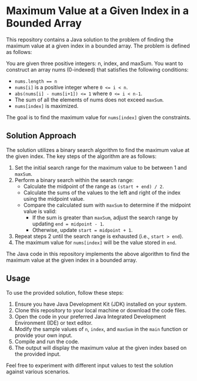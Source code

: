 # Maximum Value at a Given Index in a Bounded Array

This repository contains a Java solution to the problem of finding the maximum value at a given index in a bounded array. The problem is defined as follows:

You are given three positive integers: n, index, and maxSum. You want to construct an array nums (0-indexed) that satisfies the following conditions:

- `nums.length == n`
- `nums[i]` is a positive integer where `0 <= i < n`.
- `abs(nums[i] - nums[i+1]) <= 1` where `0 <= i < n-1`.
- The sum of all the elements of nums does not exceed `maxSum`.
- `nums[index]` is maximized.

The goal is to find the maximum value for `nums[index]` given the constraints.

## Solution Approach

The solution utilizes a binary search algorithm to find the maximum value at the given index. The key steps of the algorithm are as follows:

1. Set the initial search range for the maximum value to be between 1 and `maxSum`.
2. Perform a binary search within the search range:
   - Calculate the midpoint of the range as `(start + end) / 2`.
   - Calculate the sums of the values to the left and right of the index using the midpoint value.
   - Compare the calculated sum with `maxSum` to determine if the midpoint value is valid:
     - If the sum is greater than `maxSum`, adjust the search range by updating `end = midpoint - 1`.
     - Otherwise, update `start = midpoint + 1`.
3. Repeat steps 2 until the search range is exhausted (i.e., `start > end`).
4. The maximum value for `nums[index]` will be the value stored in `end`.

The Java code in this repository implements the above algorithm to find the maximum value at the given index in a bounded array.

## Usage

To use the provided solution, follow these steps:

1. Ensure you have Java Development Kit (JDK) installed on your system.
2. Clone this repository to your local machine or download the code files.
3. Open the code in your preferred Java Integrated Development Environment (IDE) or text editor.
4. Modify the sample values of `n`, `index`, and `maxSum` in the `main` function or provide your own input.
5. Compile and run the code.
6. The output will display the maximum value at the given index based on the provided input.

Feel free to experiment with different input values to test the solution against various scenarios.

